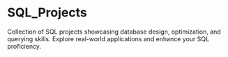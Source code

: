# SQL_Projects
Collection of SQL projects showcasing database design, optimization, and querying skills. Explore real-world applications and enhance your SQL proficiency.
